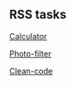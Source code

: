 ## RSS tasks

[Calculator](https://viktishchenko.github.io/tasks/calculator/)

[Photo-filter](https://viktishchenko.github.io/tasks/photo-filter/)

[Clean-code](https://viktishchenko.github.io/tasks/clean-code/)
